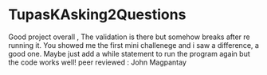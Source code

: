 # TupasKAsking2Questions



Good project overall , The validation is there but somehow breaks after re running it. You showed me the first mini challenege and i saw a difference, a good one. Maybe just add a while statement to run the program again but the code works well! 
peer reviewed : John Magpantay
